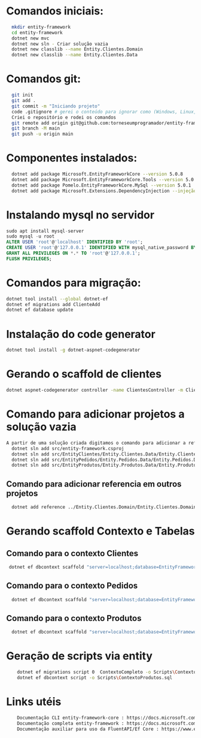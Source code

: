 # Comandos iniciais:
``` bash
  mkdir entity-framework
  cd entity-framework
  dotnet new mvc
  dotnet new sln - Criar solução vazia
  dotnet new classlib --name Entity.Clientes.Domain
  dotnet new classlib --name Entity.Clientes.Data
```

# Comandos git:
``` bash
  git init
  git add .
  git commit -m "Iniciando projeto"
  code .gitignore # gerei o conteúdo para ignorar como (Windows, Linux, Mac, DotnetCore, VisualStudioCore) no link: https://www.toptal.com/developers/gitignore
  Criei o repositório e rodei os comandos
  git remote add origin git@github.com:torneseumprogramador/entity-framework.git
  git branch -M main
  git push -u origin main
```

# Componentes instalados:
``` bash
  dotnet add package Microsoft.EntityFrameworkCore --version 5.0.8
  dotnet add package Microsoft.EntityFrameworkCore.Tools --version 5.0.8
  dotnet add package Pomelo.EntityFrameworkCore.MySql --version 5.0.1
  dotnet add package Microsoft.Extensions.DependencyInjection --injeção de dependencia
```

# Instalando mysql no servidor
``` SQL
sudo apt install mysql-server
sudo mysql -u root
ALTER USER 'root'@'localhost' IDENTIFIED BY 'root';
CREATE USER 'root'@'127.0.0.1' IDENTIFIED WITH mysql_native_password BY 'root';
GRANT ALL PRIVILEGES ON *.* TO 'root'@'127.0.0.1';
FLUSH PRIVILEGES;
```

# Comandos para migração:
``` bash
dotnet tool install --global dotnet-ef
dotnet ef migrations add ClienteAdd
dotnet ef database update
```

# Instalação do code generator
``` bash
dotnet tool install -g dotnet-aspnet-codegenerator
```

# Gerando o scaffold de clientes
``` bash
dotnet aspnet-codegenerator controller -name ClientesController -m Cliente -dc DbContexto --relativeFolderPath Controllers --useDefaultLayout
```
# Comando para adicionar projetos a solução vazia
``` bash
A partir de uma solução criada digitamos o comando para adicionar a referencia ao csproj dos projetos
  dotnet sln add src/entity-framework.csproj
  dotnet sln add src/EntityClientes/Entity.Clientes.Data/Entity.Clientes.Data.csproj
  dotnet sln add src/EntityPedidos/Entity.Pedidos.Data/Entity.Pedidos.Data.csproj
  dotnet sln add src/EntityProdutos/Entity.Produtos.Data/Entity.Produtos.Data.csproj
 ```

## Comando para adicionar referencia em outros projetos
``` bash
  dotnet add reference ../Entity.Clientes.Domain/Entity.Clientes.Domain.csproj
```

 # Gerando scaffold Contexto e Tabelas
 ## Comando para o contexto Clientes
 ``` bash
  dotnet ef dbcontext scaffold "server=localhost;database=EntityFrameworkComunidade;user=root;password=root" Pomelo.EntityFrameworkCore.MySql -n Entity.Clientes.Domain.Entidades -t clientes -t enderecos -f -c ClienteDbContexto --context-dir Contexto --output-dir ..\Entity.Clientes.Domain\Entidades
```

## Comando para o contexto Pedidos
``` bash
  dotnet ef dbcontext scaffold "server=localhost;database=EntityFrameworkComunidade;user=root;password=root" Pomelo.EntityFrameworkCore.MySql -t pedidos -t enderecos -f -c PedidosDbContexto --context-dir Contexto --output-dir ..\Entity.Pedidos.Domain\Entidades
```

## Comando para o contexto Produtos
``` bash
  dotnet ef dbcontext scaffold "server=localhost;database=EntityFrameworkComunidade;user=root;password=root" Pomelo.EntityFrameworkCore.MySql -t produtos -f -c ProdutosDbContexto --context-dir Contexto --output-dir ..\Entity.Produtos.Domain\Entidades
```

# Geração de scripts via entity
``` bash
    dotnet ef migrations script 0  ContextoCompleto -o Scripts\ContextoCompleto.sql -i
    dotnet ef dbcontext script -o Scripts\ContextoProdutos.sql
```

# Links utéis
``` bash
    Documentação CLI entity-framework-core : https://docs.microsoft.com/pt-br/ef/core/cli/dotnet
    Documentação completa entity-framework : https://docs.microsoft.com/pt-br/ef/
    Documentação auxiliar para uso da FluentAPI/Ef Core : https://www.entityframeworktutorial.net/
```
